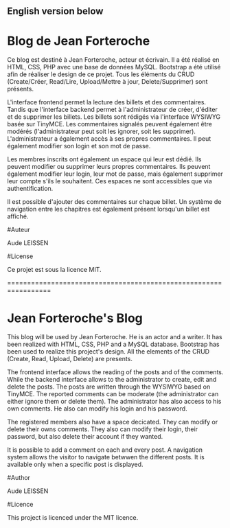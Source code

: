 English version below
-------------------------------------------------------------

# Blog de Jean Forteroche

Ce blog est destiné à Jean Forteroche, acteur et écrivain.
Il a été réalisé en HTML, CSS, PHP avec une base de données MySQL. Bootstrap a été utilisé afin de réaliser le design de ce projet. Tous les éléments du CRUD (Create/Créer, Read/Lire, Upload/Mettre à jour, Delete/Supprimer) sont présents.

L'interface frontend permet la lecture des billets et des commentaires. Tandis que l'interface backend permet à l'administrateur de créer, d'éditer et de supprimer les billets. Les billets sont rédigés via l'interface WYSIWYG basée sur TinyMCE.
Les commentaires signalés peuvent également être modérés (l'administrateur peut soit les ignorer, soit les supprimer). L'administrateur a également accès à ses propres commentaires. Il peut également modifier son login et son mot de passe.

Les membres inscrits ont également un espace qui leur est dédié. Ils peuvent modifier ou supprimer leurs propres commentaires. Ils peuvent également modifier leur login, leur mot de passe, mais également supprimer leur compte s'ils le souhaitent.
Ces espaces ne sont accessibles que via authentification.


Il est possible d'ajouter des commentaires sur chaque billet. Un système de navigation entre les chapitres est également présent lorsqu'un billet est affiché.


#Auteur

Aude LEISSEN


#License

Ce projet est sous la licence MIT.

=================================================================

# Jean Forteroche's Blog

This blog will be used by Jean Forteroche. He is an actor and a writer.
It has been realized with HTML, CSS, PHP and a MySQL database. Bootstrap has been used to realize this project's design. All the elements of the CRUD (Create, Read, Upload, Delete) are presents.

The frontend interface allows the reading of the posts and of the comments. While the backend interface allows to the administrator to create, edit and delete the posts. The posts are written through the WYSIWYG based on TinyMCE.
The reported comments can be moderate (the administrator can either ignore them or delete them).
The administrator has also access to his own comments. He also can modify his login and his password.

The registered members also have a space decicated. They can modify or delete their owns comments. They also can modify their login, their password, but also delete their account if they wanted.

It is possible to add a comment on each and every post. A navigation system allows the visitor to navigate betwwen the different posts. It is available only when a specific post is displayed.


#Author

Aude LEISSEN


#Licence

This project is licenced under the MIT licence.
